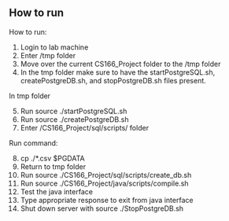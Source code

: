 ## How to run
How to run:

1. Login to lab machine
2. Enter /tmp folder
3. Move over the current CS166_Project folder to the /tmp folder
4. In the tmp folder make sure to have the startPostgreSQL.sh, createPostgreDB.sh, and stopPostgreDB.sh files present.

In tmp folder

5. Run source ./startPostgreSQL.sh
6. Run source ./createPostgreDB.sh
7. Enter /CS166_Project/sql/scripts/ folder

Run command:

8. cp ./*.csv $PGDATA
9. Return to tmp folder
10. Run source ./CS166_Project/sql/scripts/create_db.sh
11. Run source ./CS166_Project/java/scripts/compile.sh
12. Test the java interface
13. Type appropriate response to exit from java interface
14. Shut down server with source ./StopPostgreDB.sh
